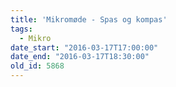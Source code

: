 ```yaml
---
title: 'Mikromøde - Spas og kompas'
tags:
  - Mikro
date_start: "2016-03-17T17:00:00"
date_end: "2016-03-17T18:30:00"
old_id: 5868
---
```

